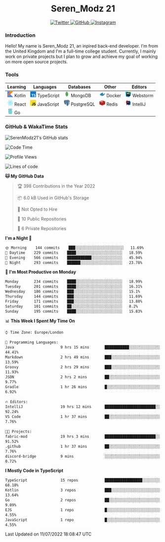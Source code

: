 <div align="center">
  <h1>Seren_Modz 21</h1>
  <a href="https://twitter.com/SerenModz21">
    <img alt="Twitter" src="https://img.shields.io/badge/twitter%20-%231DA1F2.svg?&style=for-the-badge&logo=Twitter&logoColor=white">
  </a>
  <a href="https://github.com/SerenModz21">
    <img alt="GitHub" src="https://img.shields.io/badge/github%20-%23121011.svg?&style=for-the-badge&logo=github&logoColor=white">
  </a>
  <a href="https://www.instagram.com/serenmodz21">
    <img alt="Instagram" src="https://img.shields.io/badge/instagram%20-%23E4405F.svg?&style=for-the-badge&logo=Instagram&logoColor=white">
  </a>
</div>

### Introduction

Hello! My name is Seren_Modz 21, an inpired back-end developer. I'm from the United Kingdom and I'm a full-time college student. Currently, I mainly work on private projects but I plan to grow and achieve my goal of working on more open source projects. 

### Tools

 **Learning**                                        | **Languages**                                               | **Databases**                                               | **Other**                                           | **Editors**                                                  
-----------------------------------------------------|-------------------------------------------------------------|-------------------------------------------------------------|-----------------------------------------------------|--------------------------------------------------------------
 <img width="19px" src="./assets/kotlin.svg"> Kotlin | <img width="19px" src="./assets/typescript.svg"> TypeScript | <img width="19px" src="./assets/mongodb.svg"> MongoDB       | <img width="19px" src="./assets/docker.svg"> Docker | <img width="19px" src="./assets/webstorm.svg"> Webstorm      
 <img width="19px" src="./assets/react.svg"> React   | <img width="19px" src="./assets/javascript.svg"> JavaScript | <img width="19px" src="./assets/postgresql.svg"> PostgreSQL | <img width="19px" src="./assets/redis.svg"> Redis   | <img width="19px" src="./assets/intellij-idea.svg"> IntelliJ
 <img width="19px" src="./assets/go.svg"> Go         |                                                             |                                                             |                                                     |                                                                                                               

### GitHub & WakaTime Stats

![SerenModz21's GitHub stats](https://github-readme-stats.vercel.app/api?username=SerenModz21&show_icons=true&theme=dark)

<!--START_SECTION:waka-->
![Code Time](http://img.shields.io/badge/Code%20Time-1%2C443%20hrs%209%20mins-blue)

![Profile Views](http://img.shields.io/badge/Profile%20Views-3-blue)

![Lines of code](https://img.shields.io/badge/From%20Hello%20World%20I%27ve%20Written-15%20Thousand%20lines%20of%20code-blue)

**🐱 My GitHub Data** 

> 🏆 398 Contributions in the Year 2022
 > 
> 📦 6.0 kB Used in GitHub's Storage 
 > 
> 🚫 Not Opted to Hire
 > 
> 📜 10 Public Repositories 
 > 
> 🔑 6 Private Repositories  
 > 
**I'm a Night 🦉** 

```text
🌞 Morning    144 commits    ███░░░░░░░░░░░░░░░░░░░░░░   11.69% 
🌆 Daytime    229 commits    ████░░░░░░░░░░░░░░░░░░░░░   18.59% 
🌃 Evening    566 commits    ███████████░░░░░░░░░░░░░░   45.94% 
🌙 Night      293 commits    ██████░░░░░░░░░░░░░░░░░░░   23.78%

```
📅 **I'm Most Productive on Monday** 

```text
Monday       234 commits    ████░░░░░░░░░░░░░░░░░░░░░   18.99% 
Tuesday      201 commits    ████░░░░░░░░░░░░░░░░░░░░░   16.31% 
Wednesday    186 commits    ███░░░░░░░░░░░░░░░░░░░░░░   15.1% 
Thursday     144 commits    ███░░░░░░░░░░░░░░░░░░░░░░   11.69% 
Friday       171 commits    ███░░░░░░░░░░░░░░░░░░░░░░   13.88% 
Saturday     101 commits    ██░░░░░░░░░░░░░░░░░░░░░░░   8.2% 
Sunday       195 commits    ████░░░░░░░░░░░░░░░░░░░░░   15.83%

```


📊 **This Week I Spent My Time On** 

```text
⌚︎ Time Zone: Europe/London

💬 Programming Languages: 
Java                     9 hrs 15 mins       ███████████░░░░░░░░░░░░░░   44.41% 
Markdown                 2 hrs 49 mins       ███░░░░░░░░░░░░░░░░░░░░░░   13.59% 
Groovy                   2 hrs 29 mins       ███░░░░░░░░░░░░░░░░░░░░░░   11.93% 
JSON                     2 hrs 2 mins        ██░░░░░░░░░░░░░░░░░░░░░░░   9.77% 
Gradle                   1 hr 26 mins        █░░░░░░░░░░░░░░░░░░░░░░░░   6.92%

🔥 Editors: 
IntelliJ                 19 hrs 12 mins      ███████████████████████░░   92.24% 
VS Code                  1 hr 37 mins        ██░░░░░░░░░░░░░░░░░░░░░░░   7.76%

🐱‍💻 Projects: 
fabric-mod               19 hrs 3 mins       ███████████████████████░░   91.52% 
.github                  1 hr 37 mins        ██░░░░░░░░░░░░░░░░░░░░░░░   7.76% 
discord-bridge           9 mins              ░░░░░░░░░░░░░░░░░░░░░░░░░   0.72%

```

**I Mostly Code in TypeScript** 

```text
TypeScript               15 repos            █████████████████░░░░░░░░   68.18% 
Kotlin                   3 repos             ███░░░░░░░░░░░░░░░░░░░░░░   13.64% 
Go                       2 repos             ██░░░░░░░░░░░░░░░░░░░░░░░   9.09% 
EJS                      1 repo              █░░░░░░░░░░░░░░░░░░░░░░░░   4.55% 
JavaScript               1 repo              █░░░░░░░░░░░░░░░░░░░░░░░░   4.55%

```



 Last Updated on 11/07/2022 18:08:47 UTC
<!--END_SECTION:waka-->
